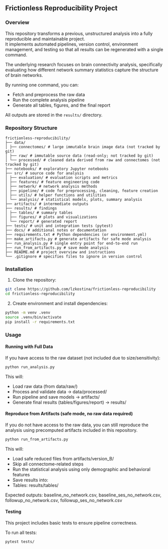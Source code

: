 ## Frictionless Reproducibility Project

### Overview
This repository transforms a previous, unstructured analysis into a fully reproducible and maintainable project.  
It implements automated pipelines, version control, environment management, and testing so that all results can be regenerated with a single command.  

The underlying research focuses on brain connectivity analysis, specifically evaluating how different network summary statistics capture the structure of brain networks.  

By running one command, you can:
- Fetch and preprocess the raw data  
- Run the complete analysis pipeline  
- Generate all tables, figures, and the final report  

All outputs are stored in the `results/` directory.

### Repository Structure
```
frictionless-reproducibility/
├── data/
│ ├── connectomes/ # large immutable brain image data (not tracked by git)
│ ├── raw/ # immutable source data (read-only; not tracked by git)
│ └── processed/ # cleaned data derived from raw and connectomes (not tracked by git)
├── notebooks/ # exploratory Jupyter notebooks
├── src/ # source code for analysis
│ ├── evaluation/ # evaluation scripts and metrics
│ ├── features/ # feature engineering code
│ ├── network/ # network analysis methods
│ ├── pipeline/ # code for preprocessing, cleaning, feature creation
│ ├── utils/ # helper functions and utilities
│ └── analysis/ # statistical models, plots, summary analysis
├── artifacts/ # intermediate outputs 
├── results/ # findings
│ ├── tables/ # summary tables
│ ├── figures/ # plots and visualizations
│ └── report/ # generated report
├── tests/ # unit and integration tests (pytest)
├── docs/ # additional notes or documentation
├── requirements.txt # Python dependencies (or environment.yml)
├── make_artifacts.py # generate artifacts for safe mode analysis
├── run_analysis.py # single entry point for end-to-end run
├── run_from_artifacts.py # save mode analysis
├── README.md # project overview and instructions
└── .gitignore # specifies files to ignore in version control
```

### Installation
1. Clone the repository:
```bash
git clone https://github.com/lzkostina/frictionless-reproducibility
cd frictionless-reproducibility
```

2. Create environment and install dependencies:

```bash
python -m venv .venv
source .venv/bin/activate
pip install -r requirements.txt
```

### Usage
#### Running with Full Data
If you have access to the raw dataset (not included due to size/sensitivity):
```bash
python run_analysis.py
```

This will:
* Load raw data (from data/raw/)
* Process and validate data → data/processed/
* Run pipeline and save models → artifacts/
* Generate final results (tables/figures/report) → results/

#### Reproduce from Artifacts (safe mode, no raw data required)
If you do not have access to the raw data, you can still reproduce the analysis using precomputed artifacts included in this repository.
```bash
python run_from_artifacts.py
```

This will:
* Load safe reduced files from artifacts/version_B/
* Skip all connectome-related steps
* Run the statistical analysis using only demographic and behavioral features
* Save results into:
* Tables: results/tables/

Expected outputs: baseline_no_network.csv, baseline_ses_no_network.csv, followup_no_network.csv,  followup_ses_no_network.csv
#### Testing

This project includes basic tests to ensure pipeline correctness.

To run all tests:
```bash
pytest tests/
```

